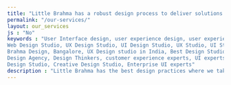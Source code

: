 ```yaml
---
title: "Little Brahma has a robust design process to deliver solutions to highly complex design needs"
permalink: "/our-services/"
layout: our_services
js : "No"
keywords : "User Interface design, user experience design, user experience design studio, Design studio India, Mobile App Design,
Web Design Studio, UX Design Studio, UI Design Studio, UX Studio, UI Studio, UX Studio in India, UI Studio in India, Little
Brahma Design, Bangalore, UX Design studio in India, Best Design Studio, UI Design Agency, Service Design Agency, Product
Design Agency, Design Thinkers, customer experience experts, UI experts, UX experts, Branding Consulting Agency, Communication
Design Studio, Creative Design Studio, Enterprise UI experts"
description : "Little Brahma has the best design practices where we take steps like Briefing, Brainstorming, Conceptualization and Product Release to cater to our customer’s design needs"
---
```

